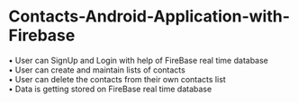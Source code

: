 # Contacts-Android-Application-with-Firebase</br>
• User can SignUp and Login with help of FireBase real time database</br>
• User can create and maintain lists of contacts</br>
• User can delete the contacts from their own contacts list</br>
• Data is getting stored on FireBase real time database</br>
